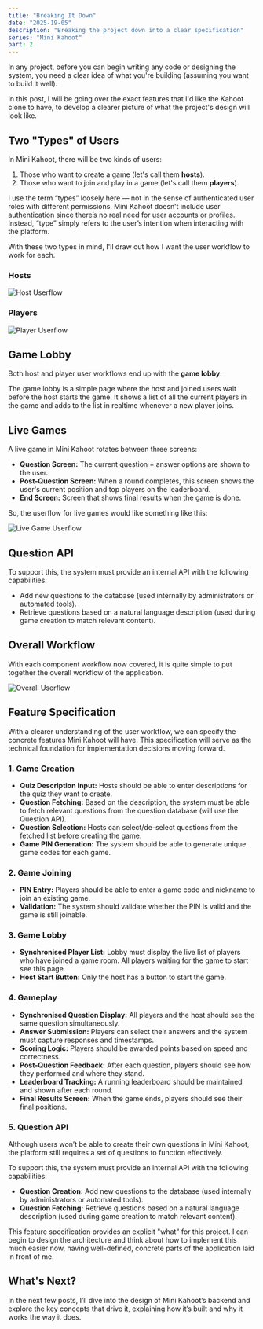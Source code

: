 ```yaml
---
title: "Breaking It Down"
date: "2025-19-05"
description: "Breaking the project down into a clear specification"
series: "Mini Kahoot"
part: 2
---
```


In any project, before you can begin writing any code or designing the system, you need a clear idea of what you're 
building (assuming you want to build it well).

In this post, I will be going over the exact features that I'd like the Kahoot clone to have, to develop a 
clearer picture of what the project's design will look like.

## Two "Types" of Users

In Mini Kahoot, there will be two kinds of users:
1. Those who want to create a game (let's call them **hosts**).
2. Those who want to join and play in a game (let's call them **players**).

I use the term “types” loosely here — not in the sense of authenticated user roles with different permissions. 
Mini Kahoot doesn’t include user authentication since there’s no real need for user accounts or profiles. Instead, 
“type” simply refers to the user’s intention when interacting with the platform.

With these two types in mind, I'll draw out how I want the user workflow to work for each.

### Hosts

![Host Userflow](/assets/project-breakdown/host-userflow.png)

### Players

![Player Userflow](/assets/project-breakdown/player-userflow.png)

## Game Lobby

Both host and player user workflows end up with the **game lobby**.

The game lobby is a simple page where the host and joined users wait before the host starts the game. It shows a list of
all the current players in the game and adds to the list in realtime whenever a new player joins.

## Live Games

A live game in Mini Kahoot rotates between three screens:
* **Question Screen:** The current question + answer options are shown to the user.
* **Post-Question Screen:** When a round completes, this screen shows the user's current position and top players
on the leaderboard.
* **End Screen:** Screen that shows final results when the game is done.

So, the userflow for live games would like something like this:

![Live Game Userflow](/assets/project-breakdown/live-game-userflow.png)

## Question API


To support this, the system must provide an internal API with the following capabilities:
* Add new questions to the database (used internally by administrators or automated tools).
* Retrieve questions based on a natural language description (used during game creation to match relevant content).

## Overall Workflow

With each component workflow now covered, it is quite simple to put together the overall workflow of the application.

![Overall Userflow](/assets/project-breakdown/overall-user-workflow.png)


## Feature Specification

With a clearer understanding of the user workflow, we can specify the concrete features Mini Kahoot will have. This
specification will serve as the technical foundation for implementation decisions moving forward.

### 1. Game Creation

* **Quiz Description Input:** Hosts should be able to enter descriptions for the quiz they want to create.
* **Question Fetching:** Based on the description, the system must be able to fetch relevant questions from the 
question database (will use the Question API).
* **Question Selection:** Hosts can select/de-select questions from the fetched list before creating the game.
* **Game PIN Generation:** The system should be able to generate unique game codes for each game.

### 2. Game Joining

* **PIN Entry:** Players should be able to enter a game code and nickname to join an existing game.
* **Validation:** The system should validate whether the PIN is valid and the game is still joinable.

### 3. Game Lobby

* **Synchronised Player List:** Lobby must display the live list of players who have joined a game room. All players 
waiting for the game to start see this page.
* **Host Start Button:** Only the host has a button to start the game.

### 4. Gameplay

* **Synchronised Question Display:** All players and the host should see the same question simultaneously.
* **Answer Submission:** Players can select their answers and the system must capture responses and timestamps.
* **Scoring Logic:** Players should be awarded points based on speed and correctness.
* **Post-Question Feedback:** After each question, players should see how they performed and where they stand.
* **Leaderboard Tracking:** A running leaderboard should be maintained and shown after each round.
* **Final Results Screen:** When the game ends, players should see their final positions.

### 5. Question API

Although users won’t be able to create their own questions in Mini Kahoot, the platform still requires a set of
questions to function effectively.

To support this, the system must provide an internal API with the following capabilities:
* **Question Creation:** Add new questions to the database (used internally by administrators or automated tools).
* **Question Fetching:** Retrieve questions based on a natural language description (used during game creation to match 
relevant content).

This feature specification provides an explicit "what" for this project. I can begin to design the architecture and 
think about how to implement this much easier now, having well-defined, concrete parts of the application laid in front 
of me.

## What's Next?

In the next few posts, I’ll dive into the design of Mini Kahoot’s backend and explore the key concepts that drive it, 
explaining how it’s built and why it works the way it does.
